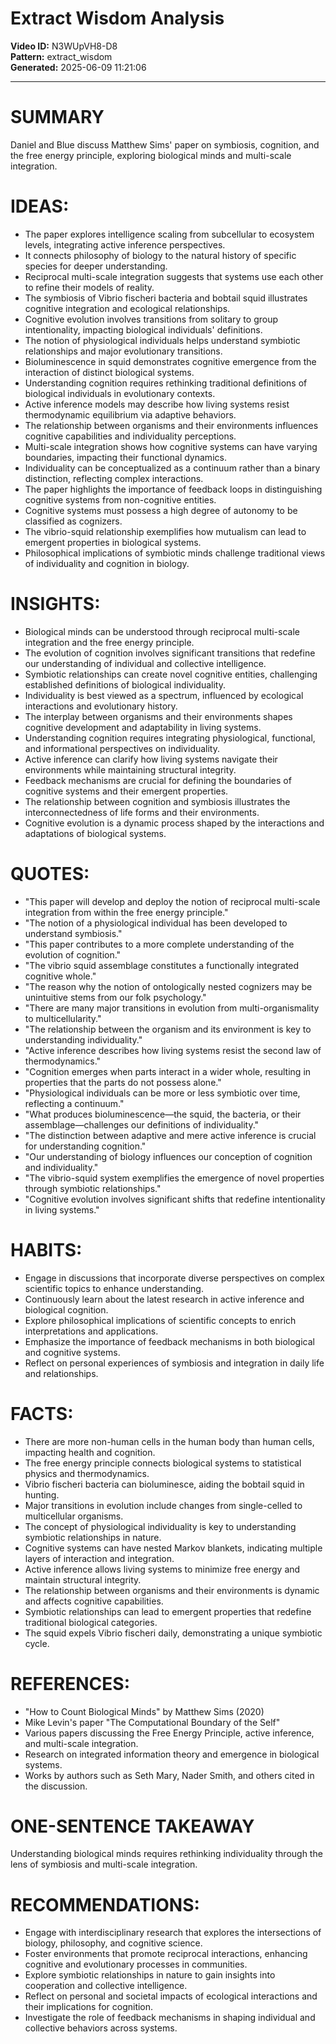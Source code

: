 # Extract Wisdom Analysis

**Video ID:** N3WUpVH8-D8  
**Pattern:** extract_wisdom  
**Generated:** 2025-06-09 11:21:06  

---

# SUMMARY
Daniel and Blue discuss Matthew Sims' paper on symbiosis, cognition, and the free energy principle, exploring biological minds and multi-scale integration.

# IDEAS:
- The paper explores intelligence scaling from subcellular to ecosystem levels, integrating active inference perspectives.
- It connects philosophy of biology to the natural history of specific species for deeper understanding.
- Reciprocal multi-scale integration suggests that systems use each other to refine their models of reality.
- The symbiosis of Vibrio fischeri bacteria and bobtail squid illustrates cognitive integration and ecological relationships.
- Cognitive evolution involves transitions from solitary to group intentionality, impacting biological individuals' definitions.
- The notion of physiological individuals helps understand symbiotic relationships and major evolutionary transitions.
- Bioluminescence in squid demonstrates cognitive emergence from the interaction of distinct biological systems.
- Understanding cognition requires rethinking traditional definitions of biological individuals in evolutionary contexts.
- Active inference models may describe how living systems resist thermodynamic equilibrium via adaptive behaviors.
- The relationship between organisms and their environments influences cognitive capabilities and individuality perceptions.
- Multi-scale integration shows how cognitive systems can have varying boundaries, impacting their functional dynamics.
- Individuality can be conceptualized as a continuum rather than a binary distinction, reflecting complex interactions.
- The paper highlights the importance of feedback loops in distinguishing cognitive systems from non-cognitive entities.
- Cognitive systems must possess a high degree of autonomy to be classified as cognizers.
- The vibrio-squid relationship exemplifies how mutualism can lead to emergent properties in biological systems.
- Philosophical implications of symbiotic minds challenge traditional views of individuality and cognition in biology.

# INSIGHTS:
- Biological minds can be understood through reciprocal multi-scale integration and the free energy principle.
- The evolution of cognition involves significant transitions that redefine our understanding of individual and collective intelligence.
- Symbiotic relationships can create novel cognitive entities, challenging established definitions of biological individuality.
- Individuality is best viewed as a spectrum, influenced by ecological interactions and evolutionary history.
- The interplay between organisms and their environments shapes cognitive development and adaptability in living systems.
- Understanding cognition requires integrating physiological, functional, and informational perspectives on individuality.
- Active inference can clarify how living systems navigate their environments while maintaining structural integrity.
- Feedback mechanisms are crucial for defining the boundaries of cognitive systems and their emergent properties.
- The relationship between cognition and symbiosis illustrates the interconnectedness of life forms and their environments.
- Cognitive evolution is a dynamic process shaped by the interactions and adaptations of biological systems.

# QUOTES:
- "This paper will develop and deploy the notion of reciprocal multi-scale integration from within the free energy principle."
- "The notion of a physiological individual has been developed to understand symbiosis."
- "This paper contributes to a more complete understanding of the evolution of cognition."
- "The vibrio squid assemblage constitutes a functionally integrated cognitive whole."
- "The reason why the notion of ontologically nested cognizers may be unintuitive stems from our folk psychology."
- "There are many major transitions in evolution from multi-organismality to multicellularity."
- "The relationship between the organism and its environment is key to understanding individuality."
- "Active inference describes how living systems resist the second law of thermodynamics."
- "Cognition emerges when parts interact in a wider whole, resulting in properties that the parts do not possess alone."
- "Physiological individuals can be more or less symbiotic over time, reflecting a continuum."
- "What produces bioluminescence—the squid, the bacteria, or their assemblage—challenges our definitions of individuality."
- "The distinction between adaptive and mere active inference is crucial for understanding cognition."
- "Our understanding of biology influences our conception of cognition and individuality."
- "The vibrio-squid system exemplifies the emergence of novel properties through symbiotic relationships."
- "Cognitive evolution involves significant shifts that redefine intentionality in living systems."

# HABITS:
- Engage in discussions that incorporate diverse perspectives on complex scientific topics to enhance understanding.
- Continuously learn about the latest research in active inference and biological cognition.
- Explore philosophical implications of scientific concepts to enrich interpretations and applications.
- Emphasize the importance of feedback mechanisms in both biological and cognitive systems.
- Reflect on personal experiences of symbiosis and integration in daily life and relationships.

# FACTS:
- There are more non-human cells in the human body than human cells, impacting health and cognition.
- The free energy principle connects biological systems to statistical physics and thermodynamics.
- Vibrio fischeri bacteria can bioluminesce, aiding the bobtail squid in hunting.
- Major transitions in evolution include changes from single-celled to multicellular organisms.
- The concept of physiological individuality is key to understanding symbiotic relationships in nature.
- Cognitive systems can have nested Markov blankets, indicating multiple layers of interaction and integration.
- Active inference allows living systems to minimize free energy and maintain structural integrity.
- The relationship between organisms and their environments is dynamic and affects cognitive capabilities.
- Symbiotic relationships can lead to emergent properties that redefine traditional biological categories.
- The squid expels Vibrio fischeri daily, demonstrating a unique symbiotic cycle.

# REFERENCES:
- "How to Count Biological Minds" by Matthew Sims (2020)
- Mike Levin's paper "The Computational Boundary of the Self"
- Various papers discussing the Free Energy Principle, active inference, and multi-scale integration.
- Research on integrated information theory and emergence in biological systems.
- Works by authors such as Seth Mary, Nader Smith, and others cited in the discussion.

# ONE-SENTENCE TAKEAWAY
Understanding biological minds requires rethinking individuality through the lens of symbiosis and multi-scale integration.

# RECOMMENDATIONS:
- Engage with interdisciplinary research that explores the intersections of biology, philosophy, and cognitive science.
- Foster environments that promote reciprocal interactions, enhancing cognitive and evolutionary processes in communities.
- Explore symbiotic relationships in nature to gain insights into cooperation and collective intelligence.
- Reflect on personal and societal impacts of ecological interactions and their implications for cognition.
- Investigate the role of feedback mechanisms in shaping individual and collective behaviors across systems.